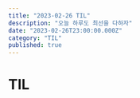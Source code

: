 ```yaml
---
title: "2023-02-26 TIL"
description: "오늘 하루도 최선을 다하자"
date: "2023-02-26T23:00:00.000Z"
category: "TIL"
published: true
---
```


# TIL
